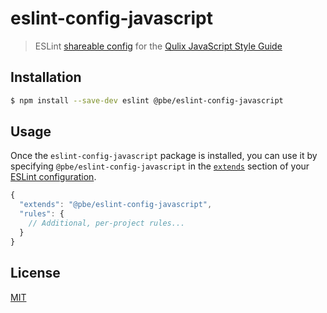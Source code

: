# eslint-config-javascript

> ESLint [shareable config](http://eslint.org/docs/developer-guide/shareable-configs.html) for the [Qulix JavaScript Style Guide](./STYLEGUIDE.md)


## Installation

```sh
$ npm install --save-dev eslint @pbe/eslint-config-javascript
```

## Usage

Once the `eslint-config-javascript` package is installed, you can use it by specifying `@pbe/eslint-config-javascript` in the [`extends`](http://eslint.org/docs/user-guide/configuring#extending-configuration-files) section of your [ESLint configuration](http://eslint.org/docs/user-guide/configuring).

```js
{
  "extends": "@pbe/eslint-config-javascript",
  "rules": {
    // Additional, per-project rules...
  }
}
```

## License

[MIT](./LICENSE.md)
